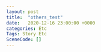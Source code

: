 ```yaml
---
layout: post
title:  "others_test"
date:   2020-12-16 23:00:00 +0000
categories: Etc
Tags: Story Etc
SceneCode: []
---
```

